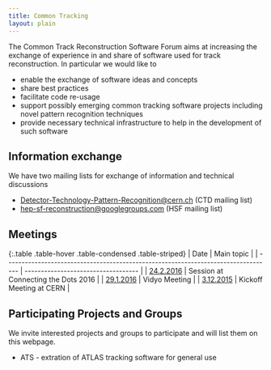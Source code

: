 ```yaml
---
title: Common Tracking
layout: plain
---
```


The Common Track Reconstruction Software Forum aims at increasing the exchange of 
experience in and share of software used for track reconstruction. In particular we would like to

  * enable the exchange of software ideas and concepts
  * share best practices
  * facilitate code re-usage
  * support possibly emerging common tracking software projects including novel pattern recognition techniques
  * provide necessary technical infrastructure to help in the development of such software

## Information exchange

We have two mailing lists for exchange of information and technical discussions

  * Detector-Technology-Pattern-Recognition@cern.ch (CTD mailing list)
  * hep-sf-reconstruction@googlegroups.com (HSF mailing list)

## Meetings

{:.table .table-hover .table-condensed .table-striped}
| Date                                                                               | Main topic                          |
| ---------------------------------------------------------------------------------- | ----------------------------------- |
| [24.2.2016](https://indico.hephy.oeaw.ac.at/event/86/session/5/?slotId=0#20160224) | Session at Connecting the Dots 2016 |
| [29.1.2016](https://indico.cern.ch/event/486488/)                                  | Vidyo Meeting                       |
| [3.12.2015](https://indico.cern.ch/event/459865/)                                  | Kickoff Meeting at CERN             |

## Participating Projects and Groups

We invite interested projects and groups to participate and will list them on this webpage.

  * ATS - extration of ATLAS tracking software for general use
  

  
